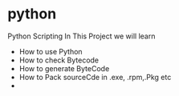 # python
Python Scripting 
In This Project we will learn  
* How to use Python 
* How to check Bytecode 
* How to generate ByteCode
* How to Pack sourceCde in .exe, .rpm,.Pkg etc 
*  
